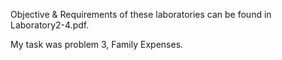Objective & Requirements of these laboratories can be found in Laboratory2-4.pdf.

My task was problem 3, Family Expenses.
